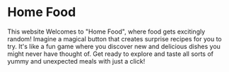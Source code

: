 # Home Food

This website Welcomes to "Home Food", where food gets excitingly random! Imagine a magical button that creates surprise recipes
for you to try. It's like a fun game where you discover new and delicious dishes you might never have thought of.
       Get ready to explore and taste all sorts of yummy and unexpected meals with just a click!

       
